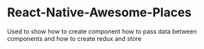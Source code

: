 # React-Native-Awesome-Places
Used to show how to create component how to pass data between components and how to create redux and store
